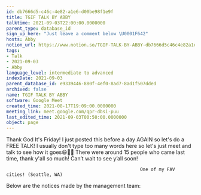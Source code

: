 ```yaml
---
id: db7666d5-c46c-4e82-a1e6-d00be98f1e9f
title: TGIF TALK BY ABBY
talktime: 2021-09-03T22:00:00.0000000
parent_type: database_id
sign_up_here: "Just leave a comment below \U0001F642"
hosts: Abby
notion_url: https://www.notion.so/TGIF-TALK-BY-ABBY-db7666d5c46c4e82a1e6d00be98f1e9f
tags:
- Talk
- 2021-09-03
- Abby
language_level: intermediate to advanced
indexDate: 2021-09-03
parent_database_id: e9339446-880f-4ef0-8ad7-8ad1f507dded
archived: false
name: TGIF TALK BY ABBY
software: Google Meet
created_time: 2021-08-17T19:09:00.0000000
meeting_link: meet.google.com/qpr-dbsi-puu
last_edited_time: 2021-09-03T00:50:00.0000000
object: page
---
```


Thank God It's Friday! I just posted this before a day AGAIN so let's do a FREE TALK!
I usually don't type too many words here so let's just meet and talk to see how it goes😆👍🏻
There were around 15 people who came last time, thank y'all so much!
Can’t wait to see y’all soon!




                                                      One of my FAV cities! (Seattle, WA)







Below are the notices made by the management team: 


